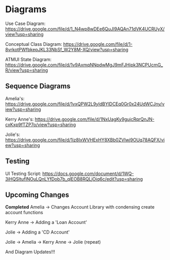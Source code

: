 # Diagrams

Use Case Diagram: https://drive.google.com/file/d/1_N4wp8wDEe6QuJl9AQAn71dVK4UCRUyX/view?usp=sharing

Conceptual Class Diagram: https://drive.google.com/file/d/1-8vrkotPWfbkepJKL33NbSf_W2Y8M-XQ/view?usp=sharing

ATMUI State Diagram: https://drive.google.com/file/d/1v9AxmqNNpdwMgJ9mFJHipk3NCPUcmG_R/view?usp=sharing

## Sequence Diagrams
Amelia's: https://drive.google.com/file/d/1vxQPW2L9yldBYlDCEq0Gr0x24UdWCJny/view?usp=sharing

Kerry Anne's: https://drive.google.com/file/d/1NxUagKy9gujcRqrQnJN-cxKxp9fTZP7o/view?usp=sharing

Jolie's: https://drive.google.com/file/d/1iz8IxWVHExHY8XBb0ZVIwj9OUq78AQFX/view?usp=sharing

## Testing
UI Testing Script: https://docs.google.com/document/d/1WQ-3iHQSltufINOuLQnLYfDob7b_qlEOB8RQLjOiq6c/edit?usp=sharing

## Upcoming Changes
**Completed** Amelia -> Changes Account Library with condensing create account functions

Kerry Anne -> Adding a 'Loan Account' 

Jolie -> Adding a 'CD Account'

Jolie -> Amelia -> Kerry Anne -> Jolie (repeat)

And Diagram Updates!!!
